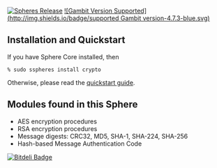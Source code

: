 [![Spheres Release](http://img.shields.io/github/release/alvatar/sphere-core.svg)](http://schemespheres.org)
[![Gambit Version Supported](http://img.shields.io/badge/supported Gambit version-4.7.3-blue.svg)](http://schemespheres.org)


## Installation and Quickstart
If you have Sphere Core installed, then

    % sudo sspheres install crypto

Otherwise, please read the [quickstart guide](http://www.schemespheres.org/guides/en/quickstart).

## Modules found in this Sphere

* AES encryption procedures
* RSA encryption procedures
* Message digests: CRC32, MD5, SHA-1, SHA-224, SHA-256
* Hash-based Message Authentication Code



[![Bitdeli Badge](https://d2weczhvl823v0.cloudfront.net/alvatar/sphere-crypto/trend.png)](https://bitdeli.com/free "Bitdeli Badge")

